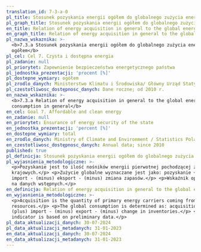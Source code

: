```yaml
---
translation_id: 7-3-a-0
pl_title: Stosunek pozyskania energii ogółem do globalnego zużycia energii ogółem
pl_graph_title: Stosunek pozyskania energii ogółem do globalnego zużycia energii ogółem
en_title: Relation of energy acquisition in general to the global energy consumption in general
en_graph_title: Relation of energy acquisition in general to the global energy consumption in general
pl_nazwa_wskaznika: >-
  <b>7.3.a Stosunek pozyskania energii ogółem do globalnego zużycia energii
  ogółem</b>
pl_cel: Cel 7. Czysta i dostępna energia
pl_zadanie: null
pl_priorytet: Zapewnienie bezpieczeństwa energetycznego państwa
pl_jednostka_prezentacji: 'procent [%]'
pl_dostepne_wymiary: ogółem
pl_zrodlo_danych: Ministerstwo Klimatu i Środowiska/ Główny Urząd Statystyczny
pl_czestotliwosc_dostępnosc_danych: Dane roczne; od 2010 r.
en_nazwa_wskaznika: >-
  <b>7.3.a Relation of energy acquisition in general to the global energy
  consumption in general</b>
en_cel: Goal 7. Affordable and clean energy
en_zadanie: null
en_priorytet: Ensurance of energy security of the state
en_jednostka_prezentacji: 'percent [%]'
en_dostepne_wymiary: total
en_zrodlo_danych: Ministry of Climate and Environment / Statistics Poland
en_czestotliwosc_dostępnosc_danych: Annual data; since 2010
published: true
pl_definicja: Stosunek pozyskania energii ogółem do globalnego zużycia energii ogółem.
pl_wyjasnienia_metodologiczne: >-
  <p>Pozyskanie jest to ilość nośników energii pierwotnej pochodzącej z zasobów
  krajowych.</p> <p>Zużycie globalne wyznaczane jest jako: pozyskanie + (plus)
  import - (minus) eksport - (minus) zmiana zapasów.</p> <p>Wskaźnik oparty jest
  na danych wstępnych.</p>
en_definicja: Relation of energy acquisition in general to the global energy consumption in general.
en_wyjasnienia_metodologiczne: >-
  <p>Acquisition is the quantity of primary energy carriers coming from domestic
  resources.</p> <p>The global consumption is determined as: acquisition +
  (plus) import - (minus) export - (minus) change in inventories.</p> <p>The
  indicator is based on preliminary data.</p>
pl_data_aktualizacji_danych: 30-07-2024
pl_data_aktualizacji_metadanych: 31-01-2023
en_data_aktualizacji_danych: 30-07-2024
en_data_aktualizacji_metadanych: 31-01-2023
---
```

